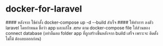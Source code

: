 <h1>docker-for-laravel</h2>
#### หลังจาก ใช้คำสั้ง docker-compose up -d --build สำเร็จ
#### ให้ทำการ ลงตัว laravel โดยกำหนด ชื่อว่า app และแก้ไข .env ตาม docker-compose file ใส่ส่วนของ connect database (อย่าลืมลบ folder app ที่ถูกสร้างขึ้นหลังจาก build เสร็จ เพราะจะ ติดตั้งไม่ได้ ต้องลบออกก่อน)
